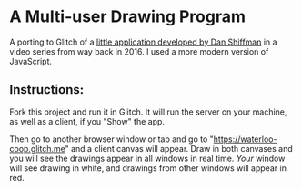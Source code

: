 # A Multi-user Drawing Program

A porting to Glitch of a [little application developed 
by Dan Shiffman](https://youtu.be/bjULmG8fqc8) in a video
series from way back in 2016. I used a more modern version 
of JavaScript.

## Instructions:

Fork this project and run it in Glitch. It will run
the server on your machine, as well as a client, if
you "Show" the app.

Then go to another browser window or tab and go to
"https://waterloo-coop.glitch.me" and a client
canvas will appear. Draw in both canvases and you
will see the drawings appear in all windows in real
time. _Your_ window will see drawing in white, and
drawings from other windows will appear in red.

